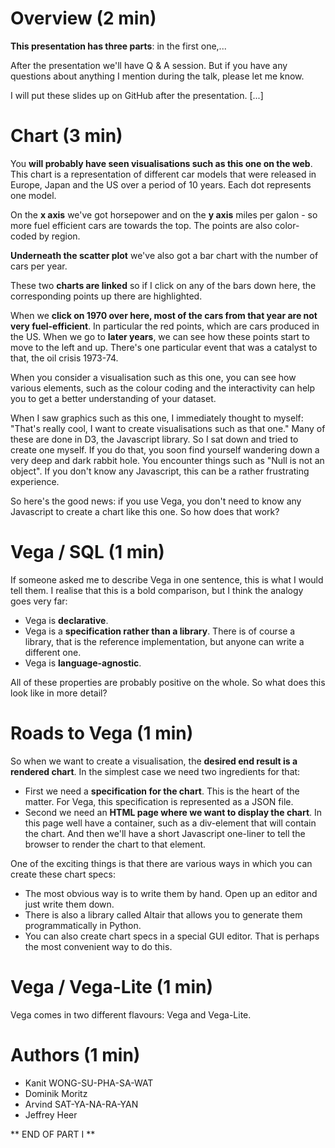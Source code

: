 # Overview (2 min)

**This presentation has three parts**: in the first one,...

After the presentation we'll have Q & A session. But if you have any questions about anything I mention during the talk, please let me know.

I will put these slides up on GitHub after the presentation. [...]

# Chart (3 min)

You **will probably have seen visualisations such as this one on the web**. This chart is a representation of different car models that were released in Europe, Japan and the US over a period of 10 years. Each dot represents one model.

On the **x axis** we've got horsepower and on the **y axis** miles per galon - so more fuel efficient cars are towards the top. The points are also color-coded by region.

**Underneath the scatter plot** we've also got a bar chart with the number of cars per year. 

These two **charts are linked** so if I click on any of the bars down here, the corresponding points up there are highlighted.

When we **click on 1970 over here, most of the cars from that year are not very fuel-efficient**. In particular the red points, which are cars produced in the US. When we go to **later years**, we can see how these points start to move to the left and up. There's one particular event that was a catalyst to that, the oil crisis 1973-74.

When you consider a visualisation such as this one, you can see how various elements, such as the colour coding and the interactivity can help you to get a better understanding of your dataset.

When I saw graphics such as this one, I immediately thought to myself: "That's really cool, I want to create visualisations such as that one." Many of these are done in D3, the Javascript library. So I sat down and tried to create one myself. If you do that, you soon find yourself wandering down a very deep and dark rabbit hole. You encounter things such as "Null is not an object". If you don't know any Javascript, this can be a rather frustrating experience.

So here's the good news: if you use Vega, you don't need to know any Javascript to create a chart like this one. So how does that work?

# Vega / SQL (1 min)

If someone asked me to describe Vega in one sentence, this is what I would tell them. I realise that this is a bold comparison, but I think the analogy goes very far:

- Vega is **declarative**. 
- Vega is a **specification rather than a library**. There is of course a library, that is the reference implementation, but anyone can write a different one.
- Vega is **language-agnostic**.

All of these properties are probably positive on the whole. So what does this look like in more detail?

# Roads to Vega (1 min)

So when we want to create a visualisation, the **desired end result is a rendered chart**. In the simplest case we need two ingredients for that: 

- First we need a **specification for the chart**. This is the heart of the matter. For Vega, this specification is represented as a JSON file.
- Second we need an **HTML page where we want to display the chart**. In this page well have a container, such as a div-element that will contain the chart. And then we'll have a short Javascript one-liner to tell the browser to render the chart to that element.

One of the exciting things is that there are various ways in which you can create these chart specs:

- The most obvious way is to write them by hand. Open up an editor and just write them down.
- There is also a library called Altair that allows you to generate them programmatically in Python.
- You can also create chart specs in a special GUI editor. That is perhaps the most convenient way to do this.

# Vega / Vega-Lite (1 min)

Vega comes in two different flavours: Vega and Vega-Lite. 

# Authors (1 min)

- Kanit WONG-SU-PHA-SA-WAT
- Dominik Moritz
- Arvind SAT-YA-NA-RA-YAN
- Jeffrey Heer 

** END OF PART I **